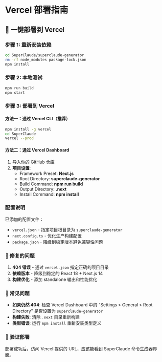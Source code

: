 # Vercel 部署指南

## 🚀 一键部署到 Vercel

### 步骤 1: 重新安装依赖
```bash
cd SuperClaude/superclaude-generator
rm -rf node_modules package-lock.json
npm install
```

### 步骤 2: 本地测试
```bash
npm run build
npm start
```

### 步骤 3: 部署到 Vercel

#### 方法一：通过 Vercel CLI（推荐）
```bash
npm install -g vercel
cd SuperClaude
vercel --prod
```

#### 方法二：通过 Vercel Dashboard
1. 导入你的 GitHub 仓库
2. **项目设置**:
   - Framework Preset: **Next.js**
   - Root Directory: **superclaude-generator**
   - Build Command: **npm run build**
   - Output Directory: **.next**
   - Install Command: **npm install**

### 配置说明

已添加的配置文件：
- `vercel.json` - 指定项目根目录为 `superclaude-generator`
- `next.config.ts` - 优化生产构建配置
- `package.json` - 降级到稳定版本避免兼容性问题

### 🔧 修复的问题

1. **404 错误** - 通过 `vercel.json` 指定正确的项目目录
2. **依赖版本** - 降级到稳定的 React 18 + Next.js 14
3. **构建优化** - 添加 standalone 输出和性能优化

### 🚨 常见问题

- **如果仍然 404**: 检查 Vercel Dashboard 中的 "Settings > General > Root Directory" 是否设置为 `superclaude-generator`
- **构建失败**: 清除 `.next` 目录重新构建
- **类型错误**: 运行 `npm install` 重新安装类型定义

### 🎯 验证部署

部署成功后，访问 Vercel 提供的 URL，应该能看到 SuperClaude 命令生成器界面。 